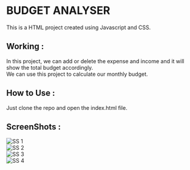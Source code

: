 # BUDGET ANALYSER

This is a HTML project created using Javascript and CSS.

## Working :
In this project, we can add or delete the expense and income and it will show the total budget accordingly.  
We can use this project to calculate our monthly budget.

## How to Use :
Just clone the repo and open the index.html file.

## ScreenShots : 
![SS 1](https://github.com/AnubhavSolanki/Budget-Analyser/blob/master/ScreenShots/1.png?raw=true)  
![SS 2](https://github.com/AnubhavSolanki/Budget-Analyser/blob/master/ScreenShots/2.png?raw=true=10x)   
![SS 3](https://github.com/AnubhavSolanki/Budget-Analyser/blob/master/ScreenShots/3.png?raw=true=10x)  
![SS 4](https://github.com/AnubhavSolanki/Budget-Analyser/blob/master/ScreenShots/4.png?raw=true=10x)  

